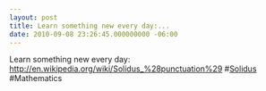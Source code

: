 ```yaml
---
layout: post
title: Learn something new every day:...
date: 2010-09-08 23:26:45.000000000 -06:00
---
```

Learn something new every day: <a href="http://en.wikipedia.org/wiki/Solidus_%28punctuation%29" rel="nofollow">http://en.wikipedia.org/wiki/Solidus_%28punctuation%29</a> #<a href="http://search.twitter.com/search?q=%23Solidus" class="aktt_hashtag">Solidus</a> #Mathematics
